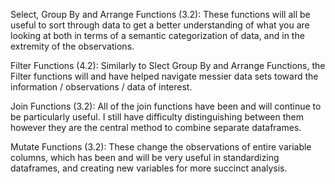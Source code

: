 
Select, Group By and Arrange Functions (3.2): These functions will all be useful to sort through data to get a better understanding of what you are looking at both in terms of a semantic categorization of data, and in the extremity of the observations.

Filter Functions (4.2): Similarly to Slect Group By and Arrange Functions, the Filter functions will and have helped navigate messier data sets toward the information / observations / data of interest.
 
Join Functions (3.2): All of the join functions have been and will continue to be particularly useful. I still have difficulty distinguishing between them however they are the central method to combine separate dataframes.

Mutate Functions (3.2): These change the observations of entire variable columns, which has been and will be very useful in standardizing dataframes, and creating new variables for more succinct analysis.
 
 